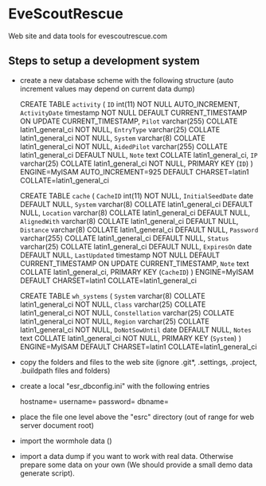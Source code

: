 # EveScoutRescue
Web site and data tools for evescoutrescue.com

Steps to setup a development system
-----------------------------------

* create a new database scheme with the following structure (auto increment values may depend on current data dump)

    CREATE TABLE `activity` (
     `ID` int(11) NOT NULL AUTO_INCREMENT,
     `ActivityDate` timestamp NOT NULL DEFAULT CURRENT_TIMESTAMP ON UPDATE CURRENT_TIMESTAMP,
     `Pilot` varchar(255) COLLATE latin1_general_ci NOT NULL,
     `EntryType` varchar(25) COLLATE latin1_general_ci NOT NULL,
     `System` varchar(8) COLLATE latin1_general_ci NOT NULL,
     `AidedPilot` varchar(255) COLLATE latin1_general_ci DEFAULT NULL,
     `Note` text COLLATE latin1_general_ci,
     `IP` varchar(25) COLLATE latin1_general_ci NOT NULL,
     PRIMARY KEY (`ID`)
    ) ENGINE=MyISAM AUTO_INCREMENT=925 DEFAULT CHARSET=latin1 COLLATE=latin1_general_ci

    CREATE TABLE `cache` (
     `CacheID` int(11) NOT NULL,
     `InitialSeedDate` date DEFAULT NULL,
     `System` varchar(8) COLLATE latin1_general_ci DEFAULT NULL,
     `Location` varchar(8) COLLATE latin1_general_ci DEFAULT NULL,
     `AlignedWith` varchar(8) COLLATE latin1_general_ci DEFAULT NULL,
     `Distance` varchar(8) COLLATE latin1_general_ci DEFAULT NULL,
     `Password` varchar(255) COLLATE latin1_general_ci DEFAULT NULL,
     `Status` varchar(25) COLLATE latin1_general_ci DEFAULT NULL,
     `ExpiresOn` date DEFAULT NULL,
     `LastUpdated` timestamp NOT NULL DEFAULT CURRENT_TIMESTAMP ON UPDATE CURRENT_TIMESTAMP,
     `Note` text COLLATE latin1_general_ci,
     PRIMARY KEY (`CacheID`)
    ) ENGINE=MyISAM DEFAULT CHARSET=latin1 COLLATE=latin1_general_ci

    CREATE TABLE `wh_systems` (
     `System` varchar(8) COLLATE latin1_general_ci NOT NULL,
     `Class` varchar(25) COLLATE latin1_general_ci NOT NULL,
     `Constellation` varchar(25) COLLATE latin1_general_ci NOT NULL,
     `Region` varchar(25) COLLATE latin1_general_ci NOT NULL,
     `DoNotSowUntil` date DEFAULT NULL,
     `Notes` text COLLATE latin1_general_ci NOT NULL,
     PRIMARY KEY (`System`)
    ) ENGINE=MyISAM DEFAULT CHARSET=latin1 COLLATE=latin1_general_ci

* copy the folders and files to the web site (ignore .git*, .settings, .project, .buildpath files and folders)

* create a local "esr_dbconfig.ini" with the following entries

    hostname=<dbHostname>
    username=<dbUserName>
    password=<dbPasswd>
    dbname=<databaseName>
    
* place the file one level above the "esrc" directory (out of range for web server document root)

* import the wormhole data ()

* import a data dump if you want to work with real data. Otherwise prepare some data on your own (We should provide a small demo data generate script). 
